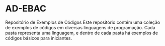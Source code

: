 # AD-EBAC
Repositório de Exemplos de Códigos
Este repositório contém uma coleção de exemplos de códigos em diversas linguagens de programação. Cada pasta representa uma linguagem, e dentro de cada pasta há exemplos de códigos básicos para iniciantes.
